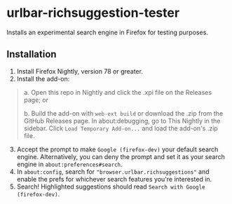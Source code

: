 # urlbar-richsuggestion-tester
Installs an experimental search engine in Firefox for testing purposes.

## Installation
1. Install Firefox Nightly, version 78 or greater.
2. Install the add-on:
> a. Open this repo in Nightly and click the .xpi file on the Releases page; or
> 
> b. Build the add-on with `web-ext build` or download the .zip from the GitHub Releases page. In about:debugging, go to This Nightly in the sidebar. Click `Load Temporary Add-on...` and load the add-on's .zip file.
3. Accept the prompt to make `Google (firefox-dev)` your default search engine. Alternatively, you can deny the prompt and set it as your search engine in `about:preferences#search`.
4. In `about:config`, search for `"browser.urlbar.richsuggestions"` and enable the prefs for whichever search features you're interested in.
5. Search! Highlighted suggestions should read `Search with Google (firefox-dev)`.
